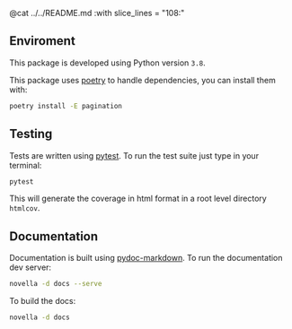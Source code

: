 @cat ../../README.md :with slice_lines = "108:"

## Enviroment
This package is developed using Python version `3.8`.

This package uses [poetry](https://python-poetry.org/) to handle dependencies, you can install them with:
```sh
poetry install -E pagination
```

## Testing
Tests are written using [pytest](https://docs.pytest.org/en/7.1.x/).
To run the test suite just type in your terminal:
```sh
pytest
```
This will generate the coverage in html format in a root level directory `htmlcov`.

## Documentation
Documentation is built using [pydoc-markdown](https://niklasrosenstein.github.io/pydoc-markdown/).
To run the documentation dev server:
```sh
novella -d docs --serve
```
To build the docs:
```sh
novella -d docs
```
